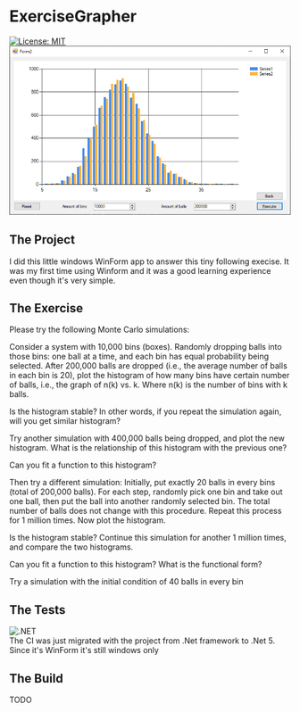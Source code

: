 # ExerciseGrapher
[![License: MIT](https://img.shields.io/badge/License-MIT-green.svg)](https://github.com/GaetanVigner/ExerciseGrapher/blob/master/LICENSE)  
![](Images/Capture.PNG)
## The Project
I did this little windows WinForm app to answer this tiny following execise.
It was my first time using Winform and it was a good learning experience even though it's very simple.

## The Exercise
Please try the following Monte Carlo simulations:

Consider a system with 10,000 bins (boxes). Randomly dropping balls into those bins: one ball at a time, and each bin has equal probability being selected. After 200,000 balls are dropped (i.e., the average number of balls in each bin is 20), plot the histogram of how many bins have certain number of balls, i.e., the graph of n(k) vs. k. Where n(k) is the number of bins with k balls.

Is the histogram stable? In other words, if you repeat the simulation again, will you get similar histogram?

Try another simulation with 400,000 balls being dropped, and plot the new histogram. What is the relationship of this histogram with the previous one?

Can you fit a function to this histogram?

Then try a different simulation: Initially, put exactly 20 balls in every bins (total of 200,000 balls). For each step, randomly pick one bin and take out one ball, then put the ball into another randomly selected bin. The total number of balls does not change with this procedure. Repeat this process for 1 million times. Now plot the histogram.

Is the histogram stable? Continue this simulation for another 1 million times, and compare the two histograms.

Can you fit a function to this histogram? What is the functional form?

Try a simulation with the initial condition of 40 balls in every bin
## The Tests
![.NET](https://github.com/GaetanVigner/ExerciseGrapher/workflows/.NET/badge.svg?branch=master)  
The CI was just migrated with the project from .Net framework to .Net 5. Since it's WinForm it's still windows only
## The Build
TODO
